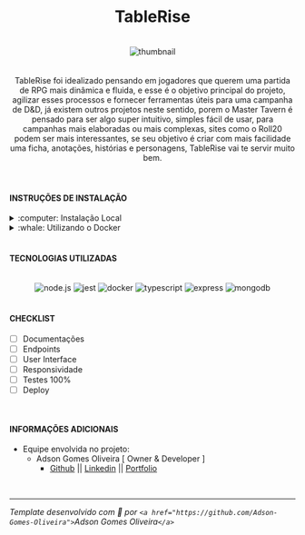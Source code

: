 <div align="center"><h1>TableRise</h1></div>
<br />
<div align="center"><img src="" alt="thumbnail" /></div>
<br />
<br />
<div align="center">
TableRise foi idealizado pensando em jogadores que querem uma partida de RPG mais dinâmica e fluida,
e esse é o objetivo principal do projeto, agilizar esses processos e fornecer ferramentas úteis para uma campanha de
D&D, já existem outros projetos neste sentido, porem o Master Tavern é pensado para ser algo
super intuitivo, simples fácil de usar, para campanhas mais elaboradas ou mais complexas, sites
como o Roll20 podem ser mais interessantes, se seu objetivo é criar com mais facilidade uma ficha,
anotações, histórias e personagens, TableRise vai te servir muito bem.
</div>
<br />
<br />
<h4>INSTRUÇÕES DE INSTALAÇÃO</h4>
<details>
<summary>:computer: Instalação Local</summary>
<br>

> Clone este repositório `git clone git@github.com:Adson-Gomes-Oliveira/taverna-do-mestre-backend.git`

> Entre na pasta **taverna-do-mestre-backend**, e execute `npm install`

> **! Importante:** Os comandos abaixo exigem que o banco de dados esteja configurado corretamente, consulte o env.example.txt
>
> para saber as variaveis que precisa fornecer para o backend funcionar.

> Para popular o banco execute na raiz do projeto `npm run seed:db`

> Para subir o servidor: `npm run dev`

> Acesse *localhost:3001/api-docs* para utilizar o swagger da API

> Aproveite ! 😄

</details>
<details>
<summary>:whale: Utilizando o Docker</summary>
<br>

> Clone este repositório `git clone git@github.com:Adson-Gomes-Oliveira/master-tavern.git`

> Execute `docker-compose up -d --build` e seu ambiente estará pronto para utilizar.

> Acesse *localhost:3001/api-docs* para utilizar o swagger da API

> Aproveite ! 😄

</details>
<br />
<h4>TECNOLOGIAS UTILIZADAS</h4>
<br />
<div align="center">
<img src="https://img.shields.io/badge/node.js-6DA55F?style=for-the-badge&logo=node.js&logoColor=white" alt="node.js" />
<img src="https://img.shields.io/badge/-jest-%23C21325?style=for-the-badge&logo=jest&logoColor=white" alt="jest" />
<img src="https://img.shields.io/badge/docker-%230db7ed.svg?style=for-the-badge&logo=docker&logoColor=white" alt="docker" />
<img src="https://img.shields.io/badge/typescript-%23007ACC.svg?style=for-the-badge&logo=typescript&logoColor=white" alt="typescript" />
<img src="https://img.shields.io/badge/express.js-%23404d59.svg?style=for-the-badge&logo=express&logoColor=%2361DAFB" alt="express" />
<img src="https://img.shields.io/badge/MongoDB-%234ea94b.svg?style=for-the-badge&logo=mongodb&logoColor=white" alt="mongodb" />
</div>
<br />
<h4>CHECKLIST</h4>

- [ ] Documentações
- [ ] Endpoints
- [ ] User Interface
- [ ] Responsividade
- [ ] Testes 100%
- [ ] Deploy

<br />

<h4>INFORMAÇÕES ADICIONAIS</h4>

- Equipe envolvida no projeto:
  - Adson Gomes Oliveira [ Owner & Developer ]
    - [Github](https://github.com/Adson-Gomes-Oliveira) || [Linkedin](https://www.linkedin.com/in/adson-gomes-oliveira/) || [Portfolio](https://devago.com.br)

<br />

---

*Template desenvolvido com :white_heart: por `<a href="https://github.com/Adson-Gomes-Oliveira">`Adson Gomes Oliveira`</a>`*
